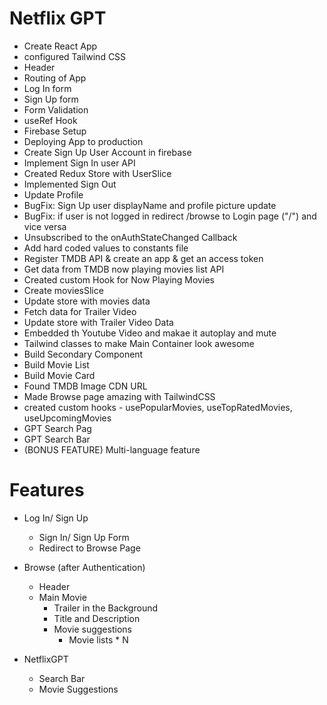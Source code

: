 # Netflix GPT

- Create React App
- configured Tailwind CSS
- Header
- Routing of App
- Log In form
- Sign Up form
- Form Validation
- useRef Hook
- Firebase Setup
- Deploying App to production
- Create Sign Up User Account in firebase
- Implement Sign In user API
- Created Redux Store with UserSlice
- Implemented Sign Out
- Update Profile
- BugFix: Sign Up user displayName and profile picture update
- BugFix: if user is not logged in redirect /browse to Login page ("/") and vice versa
- Unsubscribed to the onAuthStateChanged Callback
- Add hard coded values to constants file
- Register TMDB API & create an app & get an access token
- Get data from TMDB now playing movies list API
- Created custom Hook for Now Playing Movies
- Create moviesSlice
- Update store with movies data
- Fetch data for Trailer Video
- Update store with Trailer Video Data
- Embedded th Youtube Video and makae it autoplay and mute
- Tailwind classes to make Main Container look awesome
- Build Secondary Component
- Build Movie List
- Build Movie Card
- Found TMDB Image CDN URL
- Made Browse page amazing with TailwindCSS
- created custom hooks - usePopularMovies, useTopRatedMovies, useUpcomingMovies
- GPT Search Pag
- GPT Search Bar
- (BONUS FEATURE) Multi-language feature
<!-- TODO: - Integrate GPT APIs -->

# Features

- Log In/ Sign Up

  - Sign In/ Sign Up Form
  - Redirect to Browse Page

- Browse (after Authentication)

  - Header
  - Main Movie
    - Trailer in the Background
    - Title and Description
    - Movie suggestions
      - Movie lists \* N

- NetflixGPT
  - Search Bar
  - Movie Suggestions
